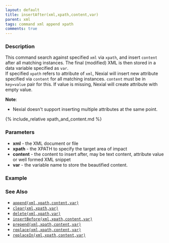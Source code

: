 ```yaml
---
layout: default
title: insertAfter(xml,xpath,content,var)
parent: xml
tags: command xml append xpath
comments: true
---
```



### Description
This command search against specified `xml` via `xpath`, and insert `content` after all matching instances. The final 
(modified) XML is then stored in a data variable specified as `var`.<br/>
If specified `xpath` refers to attribute of `xml`, Nexial will insert new attribute specified via `content` for all matching instances.
`content` must be in `key=value` pair for this. If value is missing, Nexial will create attribute with empty value.

**Note**:
- Nexial doesn't support inserting multiple attributes at the same point.

{% include_relative xpath_and_content.md %}


### Parameters
- **xml** - the XML document or file
- **xpath** - the XPATH to specify the target area of impact
- **content** - the content to insert after, may be text content, attribute value or well formed XML snippet
- **var** - the variable name to store the beautified content.

### Example


### See Also
- [`append(xml,xpath,content,var)`](append(xml,xpath,content,var))
- [`clear(xml,xpath,var)`](clear(xml,xpath,var))
- [`delete(xml,xpath,var)`](delete(xml,xpath,var))
- [`insertBefore(xml,xpath,content,var)`](insertBefore(xml,xpath,content,var))
- [`prepend(xml,xpath,content,var)`](prepend(xml,xpath,content,var))
- [`replace(xml,xpath,content,var)`](replace(xml,xpath,content,var))
- [`replaceIn(xml,xpath,content,var)`](replaceIn(xml,xpath,content,var))
